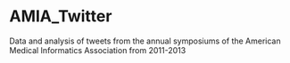 AMIA_Twitter
============

Data and analysis of tweets from the annual symposiums of the American Medical Informatics Association from 2011-2013
